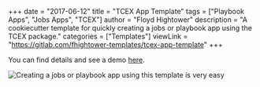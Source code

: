 +++
date = "2017-06-12"
title = "TCEX App Template"
tags = ["Playbook Apps", "Jobs Apps", "TCEX"]
author = "Floyd Hightower"
description = "A cookiecutter template for quickly creating a jobs or playbook app using the TCEX package."
categories = ["Templates"]
viewLink = "https://gitlab.com/fhightower-templates/tcex-app-template"
+++

You can find details and see a demo [here](https://gitlab.com/fhightower-templates/tcex-app-template).

![Creating a jobs or playbook app using this template is very easy](/post/templates/tcex_app_template_demo.gif)
